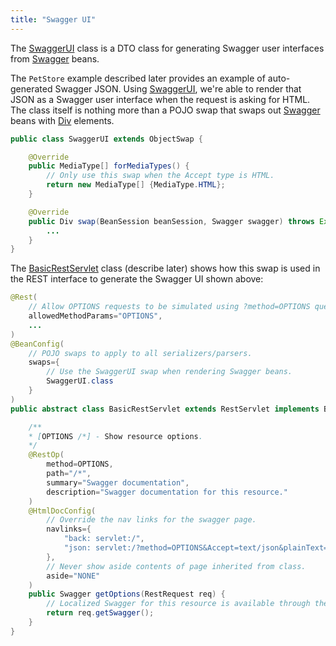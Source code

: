 ```yaml
---
title: "Swagger UI"
---
```


The [SwaggerUI]({{API_DOCS}}/org/apache/juneau/dto/swagger/ui/SwaggerUI.html) class is a DTO class for generating Swagger user interfaces from [Swagger]({{API_DOCS}}/org/apache/juneau/dto/swagger/Swagger.html) beans.

The `PetStore` example described later provides an example of auto-generated Swagger JSON.
Using [SwaggerUI]({{API_DOCS}}/org/apache/juneau/dto/swagger/ui/SwaggerUI.html), we're able to render that JSON as a Swagger user interface when the request is asking for HTML.
The class itself is nothing more than a POJO swap that swaps out [Swagger]({{API_DOCS}}/org/apache/juneau/dto/swagger/Swagger.html) beans with [Div]({{API_DOCS}}/org/apache/juneau/dto/html5/Div.html) elements.

```java
public class SwaggerUI extends ObjectSwap {

    @Override
    public MediaType[] forMediaTypes() {
        // Only use this swap when the Accept type is HTML.
        return new MediaType[] {MediaType.HTML};
    }

    @Override
    public Div swap(BeanSession beanSession, Swagger swagger) throws Exception {
        ...
    }
}
```

The [BasicRestServlet]({{API_DOCS}}/org/apache/juneau/rest/servlet/BasicRestServlet.html) class (describe later) shows how this swap is used in the REST interface to generate the Swagger UI shown above:

```java
@Rest(
    // Allow OPTIONS requests to be simulated using ?method=OPTIONS query parameter.
    allowedMethodParams="OPTIONS",
    ...
)
@BeanConfig(
    // POJO swaps to apply to all serializers/parsers.
    swaps={
        // Use the SwaggerUI swap when rendering Swagger beans.
        SwaggerUI.class
    }
)
public abstract class BasicRestServlet extends RestServlet implements BasicRestConfig {

    /**
    * [OPTIONS /*] - Show resource options.
    */
    @RestOp(
        method=OPTIONS,
        path="/*",
        summary="Swagger documentation",
        description="Swagger documentation for this resource."
    )
    @HtmlDocConfig(
        // Override the nav links for the swagger page.
        navlinks={
            "back: servlet:/",
            "json: servlet:/?method=OPTIONS&Accept=text/json&plainText=true"
        },
        // Never show aside contents of page inherited from class.
        aside="NONE"
    )
    public Swagger getOptions(RestRequest req) {
        // Localized Swagger for this resource is available through the RestRequest object.
        return req.getSwagger();
    }
}
```
